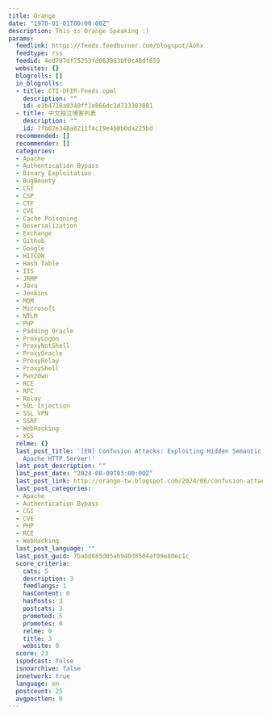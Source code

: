 ```yaml
---
title: Orange
date: "1970-01-01T00:00:00Z"
description: This is Orange Speaking :)
params:
  feedlink: https://feeds.feedburner.com/blogspot/Aohx
  feedtype: rss
  feedid: 4ed787df75253fd083863bf0c48df659
  websites: {}
  blogrolls: []
  in_blogrolls:
  - title: CTI-DFIR-Feeds.opml
    description: ""
    id: e1b4718a0340ff1e866dc2d733303081
  - title: 中文独立博客列表
    description: ""
    id: 7fb87e348a8211f4c19e4b0b0da225bd
  recommended: []
  recommender: []
  categories:
  - Apache
  - Authentication Bypass
  - Binary Exploitation
  - BugBounty
  - CGI
  - CSP
  - CTF
  - CVE
  - Cache Poisoning
  - Deserialization
  - Exchange
  - Github
  - Google
  - HITCON
  - Hash Table
  - IIS
  - JRMP
  - Java
  - Jenkins
  - MDM
  - Microsoft
  - NTLM
  - PHP
  - Padding Oracle
  - ProxyLogon
  - ProxyNotShell
  - ProxyOracle
  - ProxyRelay
  - ProxyShell
  - Pwn2Own
  - RCE
  - RPC
  - Relay
  - SQL Injection
  - SSL VPN
  - SSRF
  - WebHacking
  - XSS
  relme: {}
  last_post_title: '[EN] Confusion Attacks: Exploiting Hidden Semantic Ambiguity in
    Apache HTTP Server!'
  last_post_description: ""
  last_post_date: "2024-08-09T03:00:00Z"
  last_post_link: http://orange-tw.blogspot.com/2024/08/confusion-attacks-en.html
  last_post_categories:
  - Apache
  - Authentication Bypass
  - CGI
  - CVE
  - PHP
  - RCE
  - WebHacking
  last_post_language: ""
  last_post_guid: 7babd685d05a6940d8504af09e80ec1c
  score_criteria:
    cats: 5
    description: 3
    feedlangs: 1
    hasContent: 0
    hasPosts: 3
    postcats: 3
    promoted: 5
    promotes: 0
    relme: 0
    title: 3
    website: 0
  score: 23
  ispodcast: false
  isnoarchive: false
  innetwork: true
  language: en
  postcount: 25
  avgpostlen: 0
---
```

